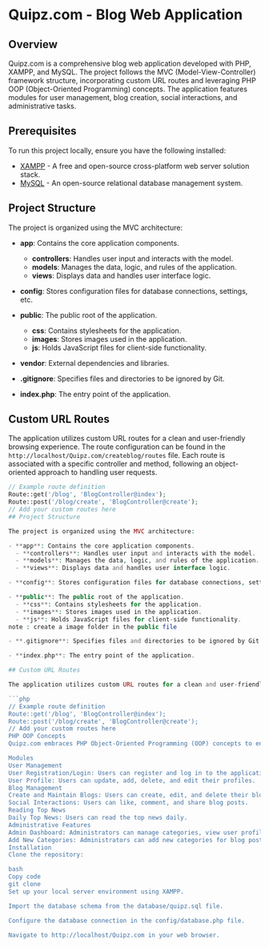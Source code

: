 # Quipz.com - Blog Web Application

## Overview

Quipz.com is a comprehensive blog web application developed with PHP, XAMPP, and MySQL. The project follows the MVC (Model-View-Controller) framework structure, incorporating custom URL routes and leveraging PHP OOP (Object-Oriented Programming) concepts. The application features modules for user management, blog creation, social interactions, and administrative tasks.

## Prerequisites

To run this project locally, ensure you have the following installed:

- [XAMPP](https://www.apachefriends.org/index.html) - A free and open-source cross-platform web server solution stack.
- [MySQL](https://www.mysql.com/) - An open-source relational database management system.

## Project Structure

The project is organized using the MVC architecture:

- **app**: Contains the core application components.
  - **controllers**: Handles user input and interacts with the model.
  - **models**: Manages the data, logic, and rules of the application.
  - **views**: Displays data and handles user interface logic.

- **config**: Stores configuration files for database connections, settings, etc.

- **public**: The public root of the application.
  - **css**: Contains stylesheets for the application.
  - **images**: Stores images used in the application.
  - **js**: Holds JavaScript files for client-side functionality.

- **vendor**: External dependencies and libraries.

- **.gitignore**: Specifies files and directories to be ignored by Git.

- **index.php**: The entry point of the application.

## Custom URL Routes

The application utilizes custom URL routes for a clean and user-friendly browsing experience. The route configuration can be found in the `http://localhost/Quipz.com/createblog/routes` file. Each route is associated with a specific controller and method, following an object-oriented approach to handling user requests.

```php
// Example route definition
Route::get('/blog', 'BlogController@index');
Route::post('/blog/create', 'BlogController@create');
// Add your custom routes here
## Project Structure

The project is organized using the MVC architecture:

- **app**: Contains the core application components.
  - **controllers**: Handles user input and interacts with the model.
  - **models**: Manages the data, logic, and rules of the application.
  - **views**: Displays data and handles user interface logic.

- **config**: Stores configuration files for database connections, settings, etc.

- **public**: The public root of the application.
  - **css**: Contains stylesheets for the application.
  - **images**: Stores images used in the application.
  - **js**: Holds JavaScript files for client-side functionality.
note : create a image folder in the public file

- **.gitignore**: Specifies files and directories to be ignored by Git.

- **index.php**: The entry point of the application.

## Custom URL Routes

The application utilizes custom URL routes for a clean and user-friendly browsing experience. The route configuration can be found in the `/routes` file. Each route is associated with a specific controller and method, following an object-oriented approach to handling user requests.

```php
// Example route definition
Route::get('/blog', 'BlogController@index');
Route::post('/blog/create', 'BlogController@create');
// Add your custom routes here
PHP OOP Concepts
Quipz.com embraces PHP Object-Oriented Programming (OOP) concepts to enhance code organization, reusability, and maintainability. Controllers, models, and other components are implemented as classes with well-defined methods, promoting a modular and structured codebase.

Modules
User Management
User Registration/Login: Users can register and log in to the application.
User Profile: Users can update, add, delete, and edit their profiles.
Blog Management
Create and Maintain Blogs: Users can create, edit, and delete their blog posts.
Social Interactions: Users can like, comment, and share blog posts.
Reading Top News
Daily Top News: Users can read the top news daily.
Administrative Features
Admin Dashboard: Administrators can manage categories, view user profiles, and monitor user activity.
Add New Categories: Administrators can add new categories for blog posts.
Installation
Clone the repository:

bash
Copy code
git clone 
Set up your local server environment using XAMPP.

Import the database schema from the database/quipz.sql file.

Configure the database connection in the config/database.php file.

Navigate to http://localhost/Quipz.com in your web browser.

